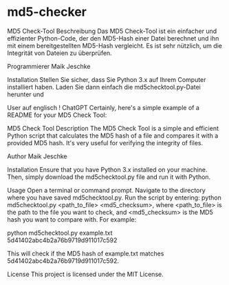# md5-checker

MD5 Check-Tool
Beschreibung
Das MD5 Check-Tool ist ein einfacher und effizienter Python-Code, der den MD5-Hash einer Datei berechnet und ihn mit einem bereitgestellten MD5-Hash vergleicht. Es ist sehr nützlich, um die Integrität von Dateien zu überprüfen.

Programmierer
Maik Jeschke

Installation
Stellen Sie sicher, dass Sie Python 3.x auf Ihrem Computer installiert haben. Laden Sie dann einfach die md5checktool.py-Datei herunter und

User
auf englisch !
ChatGPT
Certainly, here's a simple example of a README for your MD5 Check Tool:

MD5 Check Tool
Description
The MD5 Check Tool is a simple and efficient Python script that calculates the MD5 hash of a file and compares it with a provided MD5 hash. It's very useful for verifying the integrity of files.

Author
Maik Jeschke

Installation
Ensure that you have Python 3.x installed on your machine. Then, simply download the md5checktool.py file and run it with Python.

Usage
Open a terminal or command prompt.
Navigate to the directory where you have saved md5checktool.py.
Run the script by entering: python md5checktool.py <path_to_file> <md5_checksum>, where <path_to_file> is the path to the file you want to check, and <md5_checksum> is the MD5 hash you want to compare with.
For example:

python md5checktool.py example.txt 5d41402abc4b2a76b9719d911017c592

This will check if the MD5 hash of example.txt matches 5d41402abc4b2a76b9719d911017c592.

License
This project is licensed under the MIT License.
